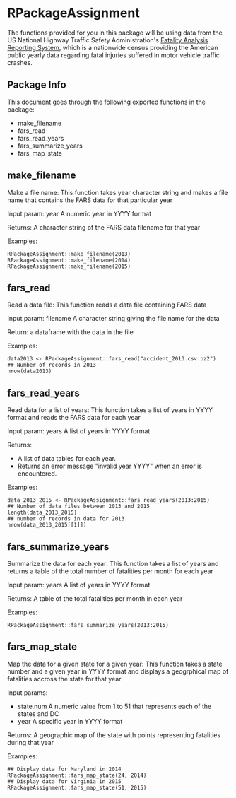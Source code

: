 # RPackageAssignment

The functions provided for you in this package will be using data from the US National Highway Traffic Safety Administration's [Fatality Analysis Reporting System](https://www.nhtsa.gov/research-data/fatality-analysis-reporting-system-fars), which is a nationwide census providing the American public yearly data regarding fatal injuries suffered in motor vehicle traffic crashes.

## Package Info

This document goes through the following exported functions in the package:

- make_filename
- fars_read
- fars_read_years
- fars_summarize_years
- fars_map_state

## make_filename

Make a file name: This function takes year character string and makes a file name that contains the FARS data for that particular year

Input param: year A numeric year in YYYY format

Returns: A character string of the FARS data filename for that year

Examples:
```{r}
RPackageAssignment::make_filename(2013)
RPackageAssignment::make_filename(2014)
RPackageAssignment::make_filename(2015)
```

## fars_read

Read a data file: This function reads a data file containing FARS data

Input param: filename A character string giving the file name for the data

Return: a dataframe with the data in the file

Examples:
```{r}
data2013 <- RPackageAssignment::fars_read("accident_2013.csv.bz2")
## Number of records in 2013
nrow(data2013)
```

## fars_read_years

Read data for a list of years: This function takes a list of years in YYYY format and reads the FARS data for each year

Input param: years A list of years in YYYY format

Returns:

- A list of data tables for each year.
- Returns an error message "invalid year YYYY" when an error is encountered.

Examples:
```{r}
data_2013_2015 <- RPackageAssignment::fars_read_years(2013:2015)
## Number of data files between 2013 and 2015
length(data_2013_2015)
## number of records in data for 2013
nrow(data_2013_2015[[1]])
```

## fars_summarize_years

Summarize the data for each year: This function takes a list of years and returns a table of the total number of fatalities per month for each year

Input param: years A list of years in YYYY format

Returns: A table of the total fatalities per month in each year

Examples:
```{r}
RPackageAssignment::fars_summarize_years(2013:2015)
```

## fars_map_state

Map the data for a given state for a given year: This function takes a state number and a given year in YYYY format and displays a geogrphical map of fatalities accross the state for that year.

Input params:

- state.num A numeric value from 1 to 51 that represents each of the states and DC
- year A specific year in YYYY format

Returns: A geographic map of the state with points representing fatalities during that year

Examples:
```{r}
## Display data for Maryland in 2014
RPackageAssignment::fars_map_state(24, 2014)
## Display data for Virginia in 2015
RPackageAssignment::fars_map_state(51, 2015)
```
